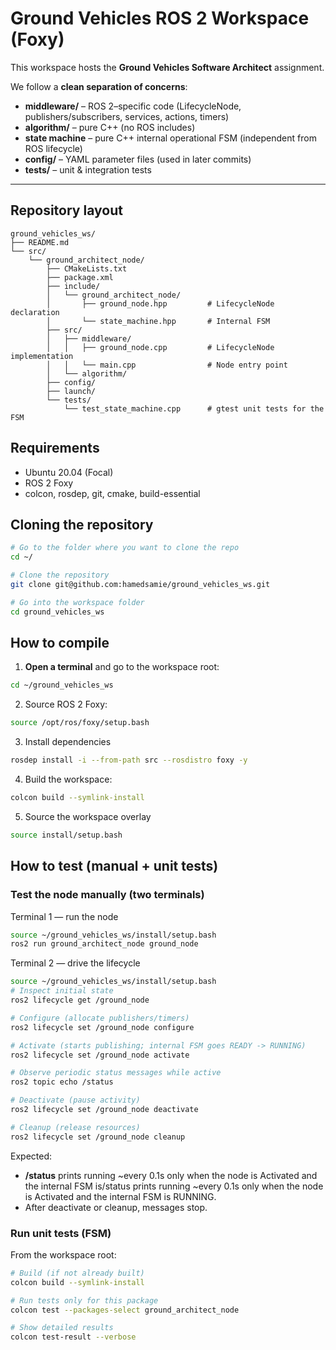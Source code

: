 # Ground Vehicles ROS 2 Workspace (Foxy)

This workspace hosts the **Ground Vehicles Software Architect** assignment.

We follow a **clean separation of concerns**:
- **middleware/** – ROS 2–specific code (LifecycleNode, publishers/subscribers, services, actions, timers)
- **algorithm/** – pure C++ (no ROS includes)
- **state machine** – pure C++ internal operational FSM (independent from ROS lifecycle)
- **config/** – YAML parameter files (used in later commits)
- **tests/** – unit & integration tests

---

## Repository layout

```text
ground_vehicles_ws/
├── README.md
└── src/
    └── ground_architect_node/
        ├── CMakeLists.txt
        ├── package.xml
        ├── include/
        │   └── ground_architect_node/
        │       ├── ground_node.hpp         # LifecycleNode declaration
        │       └── state_machine.hpp       # Internal FSM
        ├── src/
        │   ├── middleware/
        │   │   ├── ground_node.cpp         # LifecycleNode implementation
        │   │   └── main.cpp                # Node entry point
        │   └── algorithm/
        ├── config/
        ├── launch/
        └── tests/
            └── test_state_machine.cpp      # gtest unit tests for the FSM
```

## Requirements

- Ubuntu 20.04 (Focal)
- ROS 2 Foxy
- colcon, rosdep, git, cmake, build-essential

## Cloning the repository
```bash
# Go to the folder where you want to clone the repo
cd ~/

# Clone the repository
git clone git@github.com:hamedsamie/ground_vehicles_ws.git

# Go into the workspace folder
cd ground_vehicles_ws

```

## How to compile
1. **Open a terminal** and go to the workspace root:
```bash
cd ~/ground_vehicles_ws
```

2. Source ROS 2 Foxy:
```bash
source /opt/ros/foxy/setup.bash
```

3. Install dependencies
```bash
rosdep install -i --from-path src --rosdistro foxy -y
```
4. Build the workspace:
```bash
colcon build --symlink-install
```

5. Source the workspace overlay
```bash
source install/setup.bash
```

## How to test (manual + unit tests)
### Test the node manually (two terminals)
Terminal 1 — run the node
```bash
source ~/ground_vehicles_ws/install/setup.bash
ros2 run ground_architect_node ground_node
```

Terminal 2 — drive the lifecycle
```bash
source ~/ground_vehicles_ws/install/setup.bash
# Inspect initial state
ros2 lifecycle get /ground_node

# Configure (allocate publishers/timers)
ros2 lifecycle set /ground_node configure

# Activate (starts publishing; internal FSM goes READY -> RUNNING)
ros2 lifecycle set /ground_node activate

# Observe periodic status messages while active
ros2 topic echo /status

# Deactivate (pause activity)
ros2 lifecycle set /ground_node deactivate

# Cleanup (release resources)
ros2 lifecycle set /ground_node cleanup
```

Expected:
- **/status** prints running ~every 0.1s only when the node is Activated and the internal FSM is/status prints running ~every 0.1s only when the node is Activated and the internal FSM is RUNNING.
- After deactivate or cleanup, messages stop.

### Run unit tests (FSM)
From the workspace root:
```bash
# Build (if not already built)
colcon build --symlink-install

# Run tests only for this package
colcon test --packages-select ground_architect_node

# Show detailed results
colcon test-result --verbose
```



